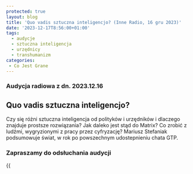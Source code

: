 ```yaml
---
protected: true
layout: blog
title: 'Quo vadis sztuczna inteligencjo? (Inne Radio, 16 gru 2023)'
date: '2023-12-17T8:56:00+01:00'
tags:
  - audycje
  - sztuczna inteligencja
  - urzędnicy
  - transhumanizm
categories:
 - Co Jest Grane
---
```

### Audycja radiowa z dn. 2023.12.16

## Quo vadis sztuczna inteligencjo?

Czy się różni sztuczna inteligencja od polityków i urzędników i dlaczego znajduje prostsze rozwiązania? Jak daleko jest stąd do Matrix? Co zrobić z ludźmi, wygryzionymi z pracy przez cyfryzację? Mariusz Stefaniak podsumowuje świat, w rok po powszechnym udostepnieniu chata GTP.

### Zapraszamy do odsłuchania audycji



{{<audio src="audio/CJG_45_2023_12_16.mp3" caption="Zapis audycji CJG - Quo vadis sztuczna inteligencjo?, publikowanej na łamach Innego Radia Głuchołazy w dniu 16 grudnia 2023">}}